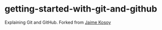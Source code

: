 getting-started-with-git-and-github
===================================

Explaining Git and GitHub. Forked from [Jaime Kosoy](https://github.com/jkosoy)
